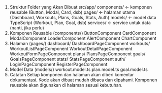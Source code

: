 1. Struktur Folder yang Akan Dibuat
   src/app/
   components/ ← komponen reusable (Button, Modal, Card, dsb)
   pages/ ← halaman utama (Dashboard, Workouts, Plans, Goals, Stats, Auth)
   models/ ← model data TypeScript (Workout, Plan, Goal, dsb)
   services/ ← service untuk data (nanti, jika perlu)
2. Komponen Reusable (components/)
   ButtonComponent
   CardComponent
   ModalComponent
   LoaderComponent
   AlertComponent
   ChartComponent
3. Halaman (pages/)
   dashboard/
   DashboardPageComponent
   workouts/
   WorkoutListPageComponent
   WorkoutDetailPageComponent
   WorkoutFormPageComponent
   plans/
   PlansPageComponent
   goals/
   GoalsPageComponent
   stats/
   StatsPageComponent
   auth/
   LoginPageComponent
   RegisterPageComponent
4. Model Data (models/)
   workout.model.ts
   plan.model.ts
   goal.model.ts
5. Catatan
   Setiap komponen dan halaman akan diberi komentar dokumentasi.
   Kode akan dibuat mudah dibaca dan dipahami.
   Komponen reusable akan digunakan di halaman sesuai kebutuhan.
